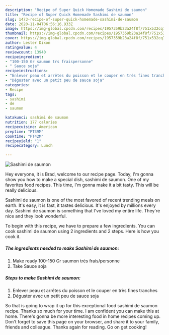 ```yaml
---
description: "Recipe of Super Quick Homemade Sashimi de saumon"
title: "Recipe of Super Quick Homemade Sashimi de saumon"
slug: 1473-recipe-of-super-quick-homemade-sashimi-de-saumon
date: 2020-11-04T06:56:16.933Z
image: https://img-global.cpcdn.com/recipes/1957359b23a24f8f/751x532cq70/sashimi-de-saumon-photo-principale-de-la-recette.jpg
thumbnail: https://img-global.cpcdn.com/recipes/1957359b23a24f8f/751x532cq70/sashimi-de-saumon-photo-principale-de-la-recette.jpg
cover: https://img-global.cpcdn.com/recipes/1957359b23a24f8f/751x532cq70/sashimi-de-saumon-photo-principale-de-la-recette.jpg
author: Lester Dixon
ratingvalue: 4
reviewcount: 13940
recipeingredient:
- "100-150 Gr saumon trs fraispersonne"
- " Sauce soja"
recipeinstructions:
- "Enlever peau et arrêtes du poisson et le couper en très fines tranches"
- "Déguster avec un petit peu de sauce soja"
categories:
- Recipe
tags:
- sashimi
- de
- saumon

katakunci: sashimi de saumon 
nutrition: 177 calories
recipecuisine: American
preptime: "PT39M"
cooktime: "PT42M"
recipeyield: "1"
recipecategory: Lunch

---
```



![Sashimi de saumon](https://img-global.cpcdn.com/recipes/1957359b23a24f8f/751x532cq70/sashimi-de-saumon-photo-principale-de-la-recette.jpg)

Hey everyone, it is Brad, welcome to our recipe page. Today, I'm gonna show you how to make a special dish, sashimi de saumon. One of my favorites food recipes. This time, I'm gonna make it a bit tasty. This will be really delicious.

Sashimi de saumon is one of the most favored of recent trending meals on earth. It's easy, it is fast, it tastes delicious. It's enjoyed by millions every day. Sashimi de saumon is something that I've loved my entire life. They're nice and they look wonderful.




To begin with this recipe, we have to prepare a few ingredients. You can cook sashimi de saumon using 2 ingredients and 2 steps. Here is how you cook it.

<!--inarticleads1-->

##### The ingredients needed to make Sashimi de saumon:

1. Make ready 100-150 Gr saumon très frais/personne
1. Take  Sauce soja




<!--inarticleads2-->

##### Steps to make Sashimi de saumon:

1. Enlever peau et arrêtes du poisson et le couper en très fines tranches
1. Déguster avec un petit peu de sauce soja




So that is going to wrap it up for this exceptional food sashimi de saumon recipe. Thanks so much for your time. I am confident you can make this at home. There's gonna be more interesting food in home recipes coming up. Don't forget to save this page on your browser, and share it to your family, friends and colleague. Thanks again for reading. Go on get cooking!
